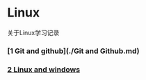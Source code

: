 # Linux 

关于Linux学习记录

### [1 Git and github](./Git and Github.md)
### [2 Linux and windows](./Linux%20and%20windows.md)